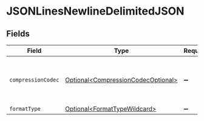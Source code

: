 # JSONLinesNewlineDelimitedJSON


## Fields

| Field                                                                                  | Type                                                                                   | Required                                                                               | Description                                                                            |
| -------------------------------------------------------------------------------------- | -------------------------------------------------------------------------------------- | -------------------------------------------------------------------------------------- | -------------------------------------------------------------------------------------- |
| `compressionCodec`                                                                     | [Optional\<CompressionCodecOptional>](../../models/shared/CompressionCodecOptional.md) | :heavy_minus_sign:                                                                     | The compression algorithm used to compress data.                                       |
| `formatType`                                                                           | [Optional\<FormatTypeWildcard>](../../models/shared/FormatTypeWildcard.md)             | :heavy_minus_sign:                                                                     | N/A                                                                                    |